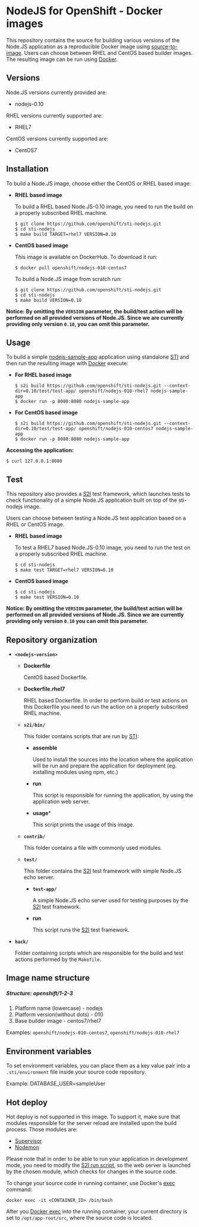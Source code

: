 NodeJS for OpenShift - Docker images
========================================

This repository contains the source for building various versions of
the Node.JS application as a reproducible Docker image using
[source-to-image](https://github.com/openshift/source-to-image).
Users can choose between RHEL and CentOS based builder images.
The resulting image can be run using [Docker](http://docker.io).


Versions
---------------
Node.JS versions currently provided are:
* nodejs-0.10

RHEL versions currently supported are:
* RHEL7

CentOS versions currently supported are:
* CentOS7


Installation
---------------
To build a Node.JS image, choose either the CentOS or RHEL based image:
*  **RHEL based image**

    To build a RHEL based Node.JS-0.10 image, you need to run the build on a properly
    subscribed RHEL machine.

    ```
    $ git clone https://github.com/openshift/sti-nodejs.git
    $ cd sti-nodejs
    $ make build TARGET=rhel7 VERSION=0.10
    ```

*  **CentOS based image**

    This image is available on DockerHub. To download it run:

    ```
    $ docker pull openshift/nodejs-010-centos7
    ```

    To build a Node.JS image from scratch run:

    ```
    $ git clone https://github.com/openshift/sti-nodejs.git
    $ cd sti-nodejs
    $ make build VERSION=0.10
    ```

**Notice: By omitting the `VERSION` parameter, the build/test action will be performed
on all provided versions of Node.JS. Since we are currently providing only version `0.10`,
you can omit this parameter.**


Usage
---------------------
To build a simple [nodejs-sample-app](https://github.com/openshift/sti-nodejs/tree/master/0.10/test/test-app) application
using standalone [STI](https://github.com/openshift/source-to-image) and then run the
resulting image with [Docker](http://docker.io) execute:

*  **For RHEL based image**
    ```
    $ s2i build https://github.com/openshift/sti-nodejs.git --context-dir=0.10/test/test-app/ openshift/nodejs-010-rhel7 nodejs-sample-app
    $ docker run -p 8080:8080 nodejs-sample-app
    ```

*  **For CentOS based image**
    ```
    $ s2i build https://github.com/openshift/sti-nodejs.git --context-dir=0.10/test/test-app/ openshift/nodejs-010-centos7 nodejs-sample-app
    $ docker run -p 8080:8080 nodejs-sample-app
    ```

**Accessing the application:**
```
$ curl 127.0.0.1:8080
```


Test
---------------------
This repository also provides a [S2I](https://github.com/openshift/source-to-image) test framework,
which launches tests to check functionality of a simple Node.JS application built on top of the sti-nodejs image.

Users can choose between testing a Node.JS test application based on a RHEL or CentOS image.

*  **RHEL based image**

    To test a RHEL7 based Node.JS-0.10 image, you need to run the test on a properly
    subscribed RHEL machine.

    ```
    $ cd sti-nodejs
    $ make test TARGET=rhel7 VERSION=0.10
    ```

*  **CentOS based image**

    ```
    $ cd sti-nodejs
    $ make test VERSION=0.10
    ```

**Notice: By omitting the `VERSION` parameter, the build/test action will be performed
on all provided versions of Node.JS. Since we are currently providing only version `0.10`
you can omit this parameter.**


Repository organization
------------------------
* **`<nodejs-version>`**

    * **Dockerfile**

        CentOS based Dockerfile.

    * **Dockerfile.rhel7**

        RHEL based Dockerfile. In order to perform build or test actions on this
        Dockerfile you need to run the action on a properly subscribed RHEL machine.

    * **`s2i/bin/`**

        This folder contains scripts that are run by [STI](https://github.com/openshift/source-to-image):

        *   **assemble**

            Used to install the sources into the location where the application
            will be run and prepare the application for deployment (eg. installing
            modules using npm, etc.)

        *   **run**

            This script is responsible for running the application, by using the
            application web server.

        *   **usage***

            This script prints the usage of this image.

    * **`contrib/`**

        This folder contains a file with commonly used modules.

    * **`test/`**

        This folder contains the [S2I](https://github.com/openshift/source-to-image)
        test framework with simple Node.JS echo server.

        * **`test-app/`**

            A simple Node.JS echo server used for testing purposes by the [S2I](https://github.com/openshift/source-to-image) test framework.

        * **run**

            This script runs the [S2I](https://github.com/openshift/source-to-image) test framework.

* **`hack/`**

    Folder containing scripts which are responsible for the build and test actions performed by the `Makefile`.


Image name structure
------------------------
##### Structure: openshift/1-2-3

1. Platform name (lowercase) - nodejs
2. Platform version(without dots) - 010
3. Base builder image - centos7/rhel7

Examples: `openshift/nodejs-010-centos7`, `openshift/nodejs-010-rhel7`


Environment variables
---------------------

To set environment variables, you can place them as a key value pair into a `.sti/environment`
file inside your source code repository.

Example: DATABASE_USER=sampleUser

Hot deploy
---------------------
Hot deploy is not supported in this image. To support it, make sure that modules responsible for the server reload are installed upon the build process. Those modules are:

* [Supervisor](https://github.com/petruisfan/node-supervisor)
* [Nodemon](https://github.com/remy/nodemon)

Please note that in order to be able to run your application in development mode, you need to modify the [S2I run script](https://github.com/openshift/source-to-image#anatomy-of-a-builder-image), so the web server is launched by the chosen module, which checks for changes in the source code.

To change your source code in running container, use Docker's [exec](http://docker.io) command:
```
docker exec -it <CONTAINER_ID> /bin/bash
```

After you [Docker exec](http://docker.io) into the running container, your current directory is set to `/opt/app-root/src`, where the source code is located.
